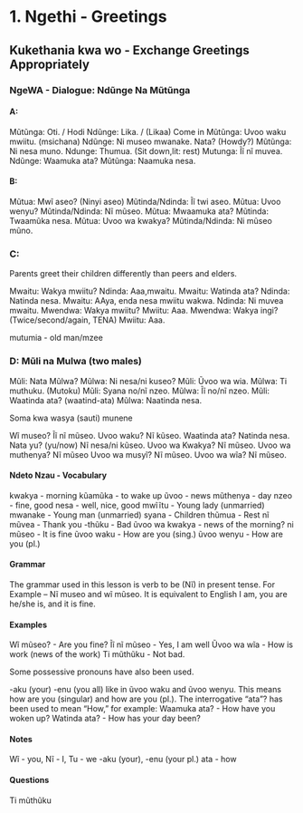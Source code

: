 # 1. Ngethi - Greetings

## Kukethania kwa wo - Exchange Greetings Appropriately

### NgeWA - Dialogue: Ndũnge Na Mũtũnga 
####  A:
Mũtũnga:    Oti. / Hodi
Ndũnge:     Lika. / (Likaa) Come in
Mũtũnga:    Uvoo waku mwiitu. (msichana)
Ndũnge:     Ni museo mwanake. Nata? (Howdy?)
Mũtũnga:    Ni nesa muno.
Ndunge:     Thumua. (Sit down,lit: rest)
Mutunga:    Ĩĩ nĩ muvea.
Ndũnge:     Waamuka ata?
Mũtũnga:    Naamuka nesa. 

#### B:

Mũtua:              Mwĩ aseo? (Ninyi aseo)
Mũtinda/Ndinda:     Ĩĩ twi aseo.
Mũtua:              Uvoo wenyu?
Mũtinda/Ndinda:     Nĩ mũseo.
Mũtua:              Mwaamuka ata?
Mũtinda:            Twaamũka nesa.
Mũtua:              Uvoo wa kwakya?
Mũtinda/Ndinda:     Ni mũseo mũno.

### C:

Parents greet their children differently than peers and elders.

Mwaitu:     Wakya mwiitu?
Ndinda:     Aaa,mwaitu.
Mwaitu:     Watinda ata?
Ndinda:     Natinda nesa.
Mwaitu:     AAya, enda nesa mwiitu wakwa.
Ndinda:     Ni muvea mwaitu.
Mwendwa:    Wakya mwiitu?
Mwiitu:     Aaa.
Mwendwa:    Wakya ingi? (Twice/second/again, TENA)
Mwiitu:     Aaa.

mutumia - old man/mzee

### D: Mũli na Mulwa (two males)

Mũli:       Nata Mũlwa?
Mũlwa:      Ni nesa/ni kuseo?
Mũli:       Ũvoo wa wia.
Mũlwa:      Ti muthuku. (Mutoku)
Mũli:       Syana no/nĩ nzeo.
Mũlwa:      Ĩĩ no/nĩ nzeo.
Mũli:       Waatinda ata? (waatind-ata)
Mũlwa:      Naatinda nesa.

Soma kwa wasya (sauti) munene

Wĩ museo?         Ĩĩ nĩ mũseo.
Uvoo waku?        Nĩ kũseo. 
Waatinda ata?     Natinda nesa.
Nata yu? (yu/now)          Nĩ nesa/ni kũseo.
Uvoo wa Kwakya?   Nĩ mũseo.
Uvoo wa muthenya? Nĩ mũseo
Uvoo wa musyĩ?    Nĩ mũseo.
Uvoo wa wĩa?      Nĩ mũseo.

#### Ndeto Nzau - Vocabulary

kwakya - morning
kũamũka - to wake up
ũvoo - news
mũthenya - day
nzeo - fine, good
nesa - well, nice, good
mwĩĩtu - Young lady (unmarried)
mwanake - Young man (unmarried)
syana - Children
thũmua - Rest
nĩ mũvea - Thank you
-thũku - Bad
ũvoo wa kwakya - news of the morning?
ni mũseo - It is fine
ũvoo waku - How are you (sing.)
ũvoo wenyu - How are you (pl.)

#### Grammar

The grammar used in this lesson is verb to be (Nĩ) in present tense.
For Example – Nĩ museo and wĩ mũseo. It is equivalent to English
 I am, you are he/she is, and it is fine. 

#### Examples

Wĩ mũseo? - Are you fine?
Ĩĩ nĩ mũseo - Yes, I am well
Ũvoo wa wĩa - How is work (news of the work)
Ti mũthũku - Not bad.

Some possessive pronouns have also been used.

-aku (your) -enu (you all) like in ũvoo waku and ũvoo wenyu. This means how are you (singular) and how are you (pl.). The interrogative “ata”? has been used to mean “How,” for example:
Waamuka ata? - How have you woken up?
Watinda ata? - How has your day been?


#### Notes

Wĩ - you,  Nĩ - I, Tu - we
-aku (your), -enu (your pl.)
ata - how

#### Questions

Ti mũthũku


